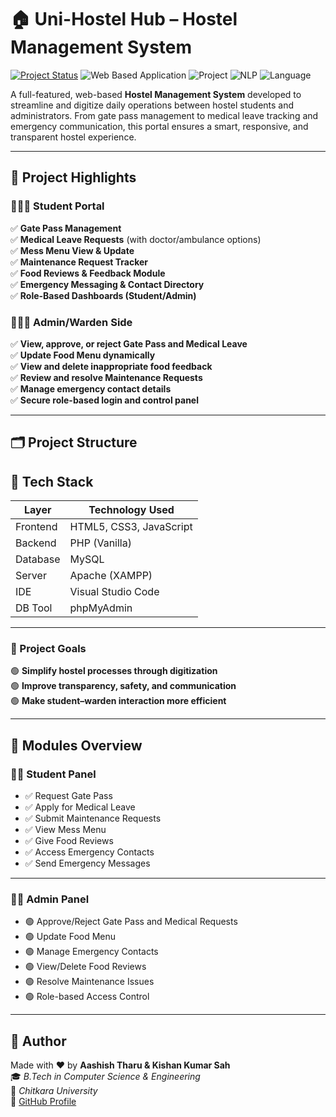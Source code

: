 # 🏠 Uni-Hostel Hub – Hostel Management System

[![Project Status](https://img.shields.io/badge/Status-Active-success.svg)](https://github.com/aashish-tharu/Hostel-Management-System)
![Web Based Application](https://img.shields.io/badge/Type-We_Based_Application-blue)
![Project](https://img.shields.io/badge/Type-Academic-brightgreen)
![NLP](https://img.shields.io/badge/Focus-Automation_/_User_Convenience-blue)
![Language](https://img.shields.io/badge/Language-PHP_HTML_CSS-brightgreen)

A full-featured, web-based **Hostel Management System** developed to streamline and digitize daily operations between hostel students and administrators. From gate pass management to medical leave tracking and emergency communication, this portal ensures a smart, responsive, and transparent hostel experience.

---

## 📌 Project Highlights

### 🧑🏻‍🎓 Student Portal

✅ **Gate Pass Management**  
✅ **Medical Leave Requests** (with doctor/ambulance options)  
✅ **Mess Menu View & Update**  
✅ **Maintenance Request Tracker**  
✅ **Food Reviews & Feedback Module**  
✅ **Emergency Messaging & Contact Directory**  
✅ **Role-Based Dashboards (Student/Admin)** 

### 👨🏻‍💻 Admin/Warden Side

✅ **View, approve, or reject Gate Pass and Medical Leave**  
✅ **Update Food Menu dynamically**  
✅ **View and delete inappropriate food feedback**  
✅ **Review and resolve Maintenance Requests**  
✅ **Manage emergency contact details**  
✅ **Secure role-based login and control panel**

---

## 🗂️ Project Structure


## 🔧 Tech Stack

| Layer        | Technology Used          |
|--------------|---------------------------|
| Frontend     | HTML5, CSS3, JavaScript   |
| Backend      | PHP (Vanilla)             |
| Database     | MySQL                     |
| Server       | Apache (XAMPP)            |
| IDE          | Visual Studio Code        |
| DB Tool      | phpMyAdmin                |

---

### 📌 Project Goals  

🟢  **Simplify hostel processes through digitization**  
🟢  **Improve transparency, safety, and communication**  
🟢  **Make student–warden interaction more efficient**

---

## 📁 Modules Overview

### 👨‍🎓 Student Panel

- ✅ Request Gate Pass  
- ✅ Apply for Medical Leave  
- ✅ Submit Maintenance Requests  
- ✅ View Mess Menu  
- ✅ Give Food Reviews  
- ✅ Access Emergency Contacts  
- ✅ Send Emergency Messages  

---

### 🧑‍💼 Admin Panel

- 🟢 Approve/Reject Gate Pass and Medical Requests  
- 🟢 Update Food Menu  
- 🟢 Manage Emergency Contacts  
- 🟢 View/Delete Food Reviews  
- 🟢 Resolve Maintenance Issues  
- 🟢 Role-based Access Control  

---

## 🙌 Author

Made with ❤️ by **Aashish Tharu & Kishan Kumar Sah**  
🎓 *B.Tech in Computer Science & Engineering*  
🏫 *Chitkara University*  
🔗 [GitHub Profile](https://github.com/aashish-tharu)
